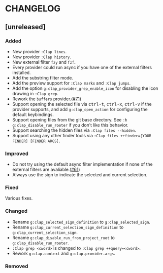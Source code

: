 CHANGELOG
=========

## [unreleased]

### Added

- New provider `:Clap lines`.
- New provider `:Clap history`.
- New external filter `fzy` and `fzf`.
- Every provider could run async if you have one of the external filters installed.
- Add the substring filter mode.
- Add the preview support for `:Clap marks` and `:Clap jumps`.
- Add the option `g:clap_provider_grep_enable_icon` for disabling the icon drawing in `:Clap grep`.
- Rework the `buffers` provider.([#71](https://github.com/liuchengxu/vim-clap/issues/71))
- Support opening the selected file via <kbd>ctrl-t</kbd>, <kbd>ctrl-x</kbd>, <kbd>ctrl-v</kbd> if the provider supports, and add `g:clap_open_action` for configuring the default keybindings.
- Support opening files from the git base directory. See `:h g:clap_disable_run_rooter` if you don't like this behavior.
- Support searching the hidden files via `:Clap files --hidden`.
- Support using any other finder tools via `:Clap files ++finder=[YOUR FINDER] [FINDER ARGS]`.

### Improved

- Do not try using the default async filter implementation if none of the external filters are avaliable.([#61](https://github.com/liuchengxu/vim-clap/issues/61))
- Always use the sign to indicate the selected and current selection.

### Fixed

Various fixes.

### Changed

- Rename `g:clap_selected_sign_definition` to `g:clap_selected_sign`.
- Rename `g:clap_current_selection_sign_definition` to `g:clap_current_selection_sign`.
- Rename `g:clap_disable_run_from_project_root` to `g:clap_disable_run_rooter`.
- `:Clap grep <cword>` is changed to `:Clap grep ++query=<cword>`.
- Rework `g:clap.context` and `g:clap.provider.args`.

### Removed
